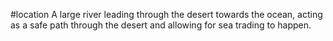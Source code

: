 #location 
A large river leading through the desert towards the ocean, acting as a safe path through the desert and allowing for sea trading to happen.